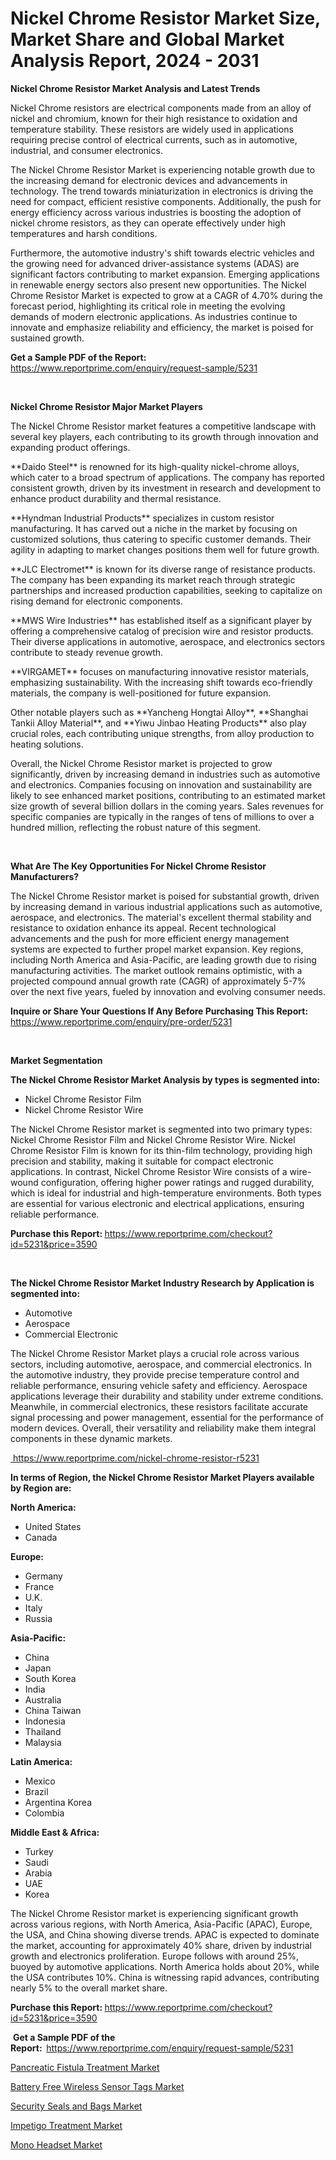 <p><h1>Nickel Chrome Resistor Market Size, Market Share and Global Market Analysis Report, 2024 - 2031</h1></p><p><strong>Nickel Chrome Resistor Market Analysis and Latest Trends</strong></p>
<p><p>Nickel Chrome resistors are electrical components made from an alloy of nickel and chromium, known for their high resistance to oxidation and temperature stability. These resistors are widely used in applications requiring precise control of electrical currents, such as in automotive, industrial, and consumer electronics.</p><p>The Nickel Chrome Resistor Market is experiencing notable growth due to the increasing demand for electronic devices and advancements in technology. The trend towards miniaturization in electronics is driving the need for compact, efficient resistive components. Additionally, the push for energy efficiency across various industries is boosting the adoption of nickel chrome resistors, as they can operate effectively under high temperatures and harsh conditions.</p><p>Furthermore, the automotive industry's shift towards electric vehicles and the growing need for advanced driver-assistance systems (ADAS) are significant factors contributing to market expansion. Emerging applications in renewable energy sectors also present new opportunities. The Nickel Chrome Resistor Market is expected to grow at a CAGR of 4.70% during the forecast period, highlighting its critical role in meeting the evolving demands of modern electronic applications. As industries continue to innovate and emphasize reliability and efficiency, the market is poised for sustained growth.</p></p>
<p><strong>Get a Sample PDF of the Report:&nbsp;</strong> <a href="https://www.reportprime.com/enquiry/request-sample/5231">https://www.reportprime.com/enquiry/request-sample/5231</a></p>
<p>&nbsp;</p>
<p><strong>Nickel Chrome Resistor Major Market Players</strong></p>
<p><p>The Nickel Chrome Resistor market features a competitive landscape with several key players, each contributing to its growth through innovation and expanding product offerings.</p><p>**Daido Steel** is renowned for its high-quality nickel-chrome alloys, which cater to a broad spectrum of applications. The company has reported consistent growth, driven by its investment in research and development to enhance product durability and thermal resistance.</p><p>**Hyndman Industrial Products** specializes in custom resistor manufacturing. It has carved out a niche in the market by focusing on customized solutions, thus catering to specific customer demands. Their agility in adapting to market changes positions them well for future growth.</p><p>**JLC Electromet** is known for its diverse range of resistance products. The company has been expanding its market reach through strategic partnerships and increased production capabilities, seeking to capitalize on rising demand for electronic components.</p><p>**MWS Wire Industries** has established itself as a significant player by offering a comprehensive catalog of precision wire and resistor products. Their diverse applications in automotive, aerospace, and electronics sectors contribute to steady revenue growth.</p><p>**VIRGAMET** focuses on manufacturing innovative resistor materials, emphasizing sustainability. With the increasing shift towards eco-friendly materials, the company is well-positioned for future expansion.</p><p>Other notable players such as **Yancheng Hongtai Alloy**, **Shanghai Tankii Alloy Material**, and **Yiwu Jinbao Heating Products** also play crucial roles, each contributing unique strengths, from alloy production to heating solutions.</p><p>Overall, the Nickel Chrome Resistor market is projected to grow significantly, driven by increasing demand in industries such as automotive and electronics. Companies focusing on innovation and sustainability are likely to see enhanced market positions, contributing to an estimated market size growth of several billion dollars in the coming years. Sales revenues for specific companies are typically in the ranges of tens of millions to over a hundred million, reflecting the robust nature of this segment.</p></p>
<p>&nbsp;</p>
<p><strong>What Are The Key Opportunities For Nickel Chrome Resistor Manufacturers?</strong></p>
<p><p>The Nickel Chrome Resistor market is poised for substantial growth, driven by increasing demand in various industrial applications such as automotive, aerospace, and electronics. The material's excellent thermal stability and resistance to oxidation enhance its appeal. Recent technological advancements and the push for more efficient energy management systems are expected to further propel market expansion. Key regions, including North America and Asia-Pacific, are leading growth due to rising manufacturing activities. The market outlook remains optimistic, with a projected compound annual growth rate (CAGR) of approximately 5-7% over the next five years, fueled by innovation and evolving consumer needs.</p></p>
<p><strong>Inquire or Share Your Questions If Any Before Purchasing This Report:</strong> <a href="https://www.reportprime.com/enquiry/pre-order/5231">https://www.reportprime.com/enquiry/pre-order/5231</a></p>
<p>&nbsp;</p>
<p><strong>Market Segmentation</strong></p>
<p><strong>The Nickel Chrome Resistor Market Analysis by types is segmented into:</strong></p>
<p><ul><li>Nickel Chrome Resistor Film</li><li>Nickel Chrome Resistor Wire</li></ul></p>
<p><p>The Nickel Chrome Resistor market is segmented into two primary types: Nickel Chrome Resistor Film and Nickel Chrome Resistor Wire. Nickel Chrome Resistor Film is known for its thin-film technology, providing high precision and stability, making it suitable for compact electronic applications. In contrast, Nickel Chrome Resistor Wire consists of a wire-wound configuration, offering higher power ratings and rugged durability, which is ideal for industrial and high-temperature environments. Both types are essential for various electronic and electrical applications, ensuring reliable performance.</p></p>
<p><strong>Purchase this Report:&nbsp;</strong><a href="https://www.reportprime.com/checkout?id=5231&price=3590">https://www.reportprime.com/checkout?id=5231&price=3590</a></p>
<p>&nbsp;</p>
<p><strong>The Nickel Chrome Resistor Market Industry Research by Application is segmented into:</strong></p>
<p><ul><li>Automotive</li><li>Aerospace</li><li>Commercial Electronic</li></ul></p>
<p><p>The Nickel Chrome Resistor Market plays a crucial role across various sectors, including automotive, aerospace, and commercial electronics. In the automotive industry, they provide precise temperature control and reliable performance, ensuring vehicle safety and efficiency. Aerospace applications leverage their durability and stability under extreme conditions. Meanwhile, in commercial electronics, these resistors facilitate accurate signal processing and power management, essential for the performance of modern devices. Overall, their versatility and reliability make them integral components in these dynamic markets.</p></p>
<p><a href="https://www.reportprime.com/nickel-chrome-resistor-r5231">&nbsp;https://www.reportprime.com/nickel-chrome-resistor-r5231</a></p>
<p><strong>In terms of Region, the Nickel Chrome Resistor Market Players available by Region are:</strong></p>
<p>
    <p> <strong> North America: </strong>
        <ul>
            <li>United States</li>
            <li>Canada</li>
        </ul>
        </p> 
    <p> <strong> Europe: </strong>
        <ul>
            <li>Germany</li>
            <li>France</li>
            <li>U.K.</li>
            <li>Italy</li>
            <li>Russia</li>
        </ul>
        </p> 
    <p> <strong> Asia-Pacific: </strong>
        <ul>
            <li>China</li>
            <li>Japan</li>
            <li>South Korea</li>
            <li>India</li>
            <li>Australia</li>
            <li>China Taiwan</li>
            <li>Indonesia</li>
            <li>Thailand</li>
            <li>Malaysia</li>
        </ul>
        </p> 
    <p> <strong> Latin America: </strong>
        <ul>
            <li>Mexico</li>
            <li>Brazil</li>
            <li>Argentina Korea</li>
            <li>Colombia</li>
        </ul>
        </p> 
    <p> <strong> Middle East & Africa: </strong>
        <ul>
            <li>Turkey</li>
            <li>Saudi</li>
            <li>Arabia</li>
            <li>UAE</li>
            <li>Korea</li>
        </ul>
    </p>
    </p>
<p><p>The Nickel Chrome Resistor market is experiencing significant growth across various regions, with North America, Asia-Pacific (APAC), Europe, the USA, and China showing diverse trends. APAC is expected to dominate the market, accounting for approximately 40% share, driven by industrial growth and electronics proliferation. Europe follows with around 25%, buoyed by automotive applications. North America holds about 20%, while the USA contributes 10%. China is witnessing rapid advances, contributing nearly 5% to the overall market share.</p></p>
<p><strong>Purchase this Report: </strong><a href="https://www.reportprime.com/checkout?id=5231&price=3590">https://www.reportprime.com/checkout?id=5231&price=3590</a></p>
<p>&nbsp;<strong>Get a Sample PDF of the Report:&nbsp;&nbsp;</strong><a href="https://www.reportprime.com/enquiry/request-sample/5231">https://www.reportprime.com/enquiry/request-sample/5231</a></p>
<p><strong></strong></p>
<p><p><a href="https://www.linkedin.com/pulse/what-innovations-market-trends-shaping-pancreatic-fistula-treatment-yytkc?trackingId=U1Q0yQSHS1WQpdZeJ8xXdw%3D%3D">Pancreatic Fistula Treatment Market</a></p><p><a href="https://github.com/MarilynDouglas476/Market-Research-Report-List-1/blob/main/battery-free-wireless-sensor-tags-market.md">Battery Free Wireless Sensor Tags Market</a></p><p><a href="https://issuu.com/reportprime-2/docs/security-seals-and-bags-market-size_6b6ad76ac05ec7">Security Seals and Bags Market</a></p><p><a href="https://www.linkedin.com/pulse/impetigo-treatment-market-global-regional-analysis-2024-2031-rg78c?trackingId=MXXB2c9iTO2zKeDTvrCWUw%3D%3D">Impetigo Treatment Market</a></p><p><a href="https://issuu.com/reportprime-2/docs/mono-headset-market-size-2030.pptx_9a29e59bd0a173">Mono Headset Market</a></p></p>
